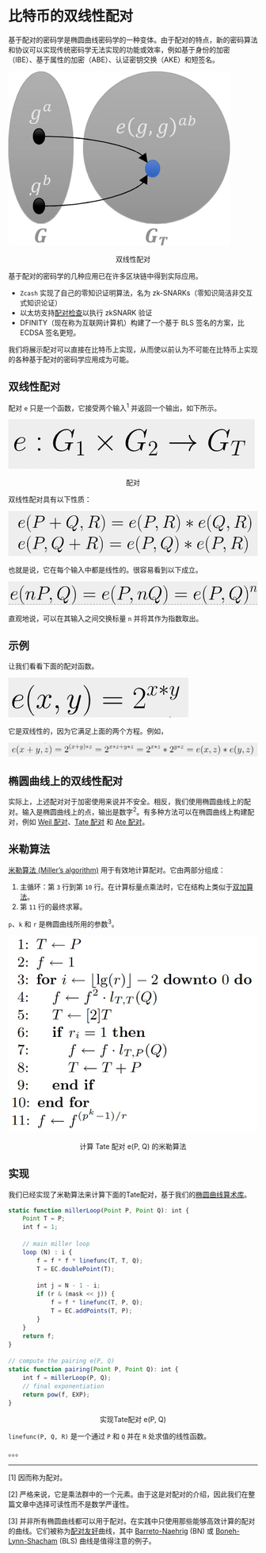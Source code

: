
# 比特币的双线性配对

基于配对的密码学是椭圆曲线密码学的一种变体。由于配对的特点，新的密码算法和协议可以实现传统密码学无法实现的功能或效率，例如基于身份的加密（IBE）、基于属性的加密（ABE）、认证密钥交换（AKE）和短签名。

![双线性配对](./Bilinear%20Pairing.png)

<center>双线性配对</center>

基于配对的密码学的几种应用已在许多区块链中得到实际应用。

- `Zcash` 实现了自己的零知识证明算法，名为 zk-SNARKs（零知识简洁非交互式知识论证）
- 以太坊支持[配对检查](https://eips.ethereum.org/EIPS/eip-197)以执行 zkSNARK 验证
- DFINITY（现在称为互联网计算机）构建了一个基于 BLS 签名的方案，比 ECDSA 签名更短。


我们将展示配对可以直接在比特币上实现，从而使以前认为不可能在比特币上实现的各种基于配对的密码学应用成为可能。

## 双线性配对

配对 `e` 只是一个函数，它接受两个输入<sup>1</sup> 并返回一个输出，如下所示。

![配对](./pairing.png)

<center>配对</center>

双线性配对具有以下性质：

![双线性配对](./bilinear.png)

也就是说，它在每个输入中都是线性的。很容易看到以下成立。

![](./a.png)

直观地说，可以在其输入之间交换标量 `n` 并将其作为指数取出。

## 示例

让我们看看下面的配对函数。

![](./b.png)

它是双线性的，因为它满足上面的两个方程。例如，

![](./c.png)

## 椭圆曲线上的双线性配对

实际上，上述配对对于加密使用来说并不安全。相反，我们使用椭圆曲线上的配对。输入是椭圆曲线上的点，输出是数字<sup>2</sup>。有多种方法可以在椭圆曲线上构建配对，例如 [Weil 配对](https://crypto.stanford.edu/pbc/notes/ep/pairing.html)、[Tate 配对](https://crypto.stanford.edu/pbc/notes/ep/tate.html) 和 [Ate  配对](https://www.esat.kuleuven.be/cosic/publications/talk-73.pdf)。

## 米勒算法

[米勒算法 (Miller’s algorithm)](https://crypto.stanford.edu/pbc/notes/ep/miller.html) 用于有效地计算配对。它由两部分组成：


1. 主循环：第 `3` 行到第 `10` 行。在计算标量点乘法时，它在结构上类似于[双加算法](https://crypto.stanford.edu/pbc/notes/ep/miller.html)。
2. 第 `11` 行的最终求幂。


`p`、`k` 和 `r` 是椭圆曲线所用的参数<sup>3</sup>。

![米勒算法](./miller_algorithm.png)

<center>计算 Tate 配对 e(P, Q) 的米勒算法</center>

## 实现

我们已经实现了米勒算法来计算下面的Tate配对，基于我们的[椭圆曲线算术库](https://xiaohuiliu.medium.com/elliptic-curve-arithmetic-in-script-cb0ab37e4f63)。

```js
static function millerLoop(Point P, Point Q): int {
    Point T = P;
    int f = 1;

    // main miller loop
    loop (N) : i {
        f = f * f * linefunc(T, T, Q);
        T = EC.doublePoint(T);

        int j = N - 1 - i;
        if (r & (mask << j)) {
            f = f * linefunc(T, P, Q);
            T = EC.addPoints(T, P);
        }
    }
    return f;
}

// compute the pairing e(P, Q)
static function pairing(Point P, Point Q): int {
    int f = millerLoop(P, Q);
    // final exponentiation
    return pow(f, EXP);
}
```

<center>实现Tate配对 e(P, Q)</center>


`linefunc(P, Q, R)` 是一个通过 `P` 和 `Q` 并在 `R` 处求值的线性函数。

。。。

---------------

[1] 因而称为配对。

[2] 严格来说，它是乘法群中的一个元素。由于这是对配对的介绍，因此我们在整篇文章中选择可读性而不是数学严谨性。

[3] 并非所有椭圆曲线都可以用于配对。在实践中只使用那些能够高效计算的配对的曲线。它们被称为[配对友好](https://tools.ietf.org/id/draft-yonezawa-pairing-friendly-curves-00.html)曲线，其中 [Barreto-Naehrig](https://tools.ietf.org/id/draft-kasamatsu-bncurves-01.html) (BN) 或 [Boneh-Lynn-Shacham](https://hackmd.io/@benjaminion/bls12-381) (BLS) 曲线是值得注意的例子。